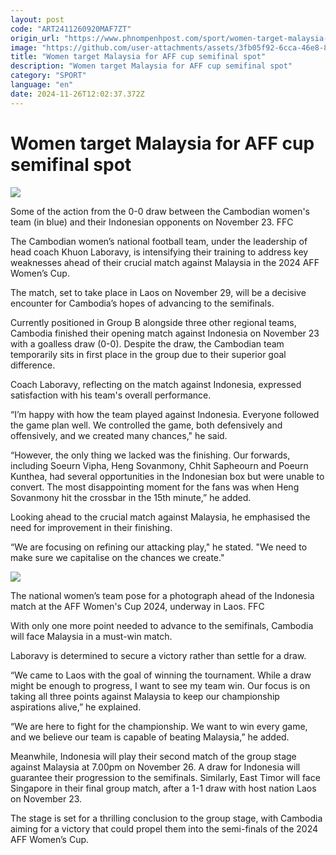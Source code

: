 ```yaml
---
layout: post
code: "ART2411260920MAF7ZT"
origin_url: "https://www.phnompenhpost.com/sport/women-target-malaysia-for-aff-cup-semifinal-spot"
image: "https://github.com/user-attachments/assets/3fb05f92-6cca-46e8-83d6-be52411393bc"
title: "Women target Malaysia for AFF cup semifinal spot"
description: "​​Women target Malaysia for AFF cup semifinal spot​"
category: "SPORT"
language: "en"
date: 2024-11-26T12:02:37.372Z
---
```


# Women target Malaysia for AFF cup semifinal spot

![](https://github.com/user-attachments/assets/4ad3b4ac-2eba-4863-8eaa-9cc335dc4228)

Some of the action from the 0-0 draw between the Cambodian women's team (in blue) and their Indonesian opponents on November 23. FFC

The Cambodian women’s national football team, under the leadership of head coach Khuon Laboravy, is intensifying their training to address key weaknesses ahead of their crucial match against Malaysia in the 2024 AFF Women’s Cup.

The match, set to take place in Laos on November 29, will be a decisive encounter for Cambodia’s hopes of advancing to the semifinals.

Currently positioned in Group B alongside three other regional teams, Cambodia finished their opening match against Indonesia on November 23 with a goalless draw (0-0). Despite the draw, the Cambodian team temporarily sits in first place in the group due to their superior goal difference.

Coach Laboravy, reflecting on the match against Indonesia, expressed satisfaction with his team's overall performance. 

“I’m happy with how the team played against Indonesia. Everyone followed the game plan well. We controlled the game, both defensively and offensively, and we created many chances," he said.

“However, the only thing we lacked was the finishing. Our forwards, including Soeurn Vipha, Heng Sovanmony, Chhit Sapheourn and Poeurn Kunthea, had several opportunities in the Indonesian box but were unable to convert. The most disappointing moment for the fans was when Heng Sovanmony hit the crossbar in the 15th minute,” he added.

Looking ahead to the crucial match against Malaysia, he emphasised the need for improvement in their finishing. 

“We are focusing on refining our attacking play," he stated. "We need to make sure we capitalise on the chances we create."

![](https://pppenglish.sgp1.cdn.digitaloceanspaces.com/image/main/202411/26_11_2024_468122266_1148751630584452_3011701294355737123_n.jpg)

The national women’s team pose for a photograph ahead of the Indonesia match at the AFF Women's Cup 2024, underway in Laos. FFC

With only one more point needed to advance to the semifinals, Cambodia will face Malaysia in a must-win match. 

Laboravy is determined to secure a victory rather than settle for a draw. 

“We came to Laos with the goal of winning the tournament. While a draw might be enough to progress, I want to see my team win. Our focus is on taking all three points against Malaysia to keep our championship aspirations alive,” he explained.

“We are here to fight for the championship. We want to win every game, and we believe our team is capable of beating Malaysia,” he added.

Meanwhile, Indonesia will play their second match of the group stage against Malaysia at 7.00pm on November 26. A draw for Indonesia will guarantee their progression to the semifinals. Similarly, East Timor will face Singapore in their final group match, after a 1-1 draw with host nation Laos on November 23.

The stage is set for a thrilling conclusion to the group stage, with Cambodia aiming for a victory that could propel them into the semi-finals of the 2024 AFF Women’s Cup.